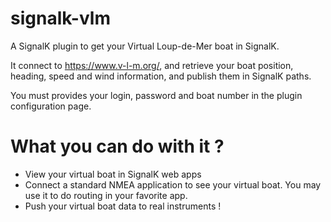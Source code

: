 # signalk-vlm

A SignalK plugin to get your Virtual Loup-de-Mer boat in SignalK.

It connect to https://www.v-l-m.org/, and retrieve your boat position, heading, speed and wind information, and publish them in SignalK paths.

You must provides your login, password and boat number in the plugin configuration page. 

# What you can do with it ?
- View your virtual boat in SignalK web apps
- Connect a standard NMEA application to see your virtual boat. You may use it to do routing in your favorite app.
- Push your virtual boat data to real instruments !
